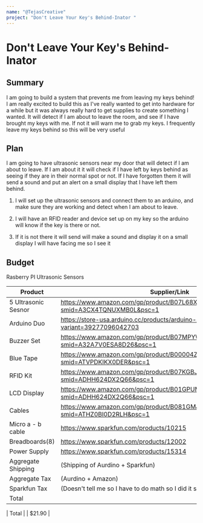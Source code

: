 ```yaml
---
name: "@TejasCreative"
project: "Don't Leave Your Key's Behind-Inator "
---
```


# Don't Leave Your Key's Behind-Inator

## Summary

I am going to build a system that prevents me from leaving my keys behind! I am really excited to build this as I've really wanted to get into hardware for a while but it was always really hard to get supplies to create something I wanted. It will detect if I am about to leave the room, and see if I have brought my keys with me. If not it will warn me to grab my keys. I frequently leave my keys behind so this will be very useful 

## Plan

I am going to have ultrasonic sensors near my door that will detect if I am about to leave. If I am about it it will check if I have left by keys behind as seeing if they are in their normal spot or not. If I have forgotten them it will send a sound and put an alert on a small display that I have left them behind.


1) I will set up the ultrasonic sensors and connect them to an arduino, and make sure they are working and detect when I am about to leave.

2) I will have an RFID reader and device set up on my key so the arduino will know if the key is there or not.

3) If it is not there it will send will make a sound and display it on a small display I will have facing me so I see it

## Budget

Rasberry PI
Ultrasonic Sensors



| Product         | Supplier/Link                         | Cost   |
| --------------- | ------------------------------------- | ------ |
| 5 Ultrasonic Sesnor   | https://www.amazon.com/gp/product/B07L68X65N/ref=ox_sc_act_title_5?smid=A3CX4TQNUXMB0L&psc=1 | $8.99  |
|Arduino Duo | https://store-usa.arduino.cc/products/arduino-due?variant=39277096042703 | $48.40 |
| Buzzer Set | https://www.amazon.com/gp/product/B07MPYWVGD/ref=ox_sc_act_title_3?smid=A32A7V0ESA8D26&psc=1 | 5.99|
| Blue Tape | https://www.amazon.com/gp/product/B00004Z4CP/ref=ox_sc_act_title_4?smid=ATVPDKIKX0DER&psc=1 | 4.88|
| RFID Kit | https://www.amazon.com/gp/product/B07KGBJ9VG/ref=ox_sc_act_title_6?smid=ADHH624DX2Q66&psc=1 | 8.99|
| LCD Display | https://www.amazon.com/gp/product/B01GPUMP9C/ref=ox_sc_act_title_2?smid=ADHH624DX2Q66&psc=1 | 12.69|
| Cables | https://www.amazon.com/gp/product/B081GMJVPB/ref=ox_sc_act_title_1?smid=ATHZ0BI0D2RLH&psc=1 | 9.99|
| Micro a - b cable | https://www.sparkfun.com/products/10215 | 5.50|
| Breadboards(8) | https://www.sparkfun.com/products/12002 | 44.00|
|Power Supply | https://www.sparkfun.com/products/15314 | 6.50|
| Aggregate Shipping | (Shipping of Aurdino + Sparkfun) | 15.36|
|Aggregate Tax| (Aurdino + Amazon) | 8.46|
| Sparkfun Tax | (Doesn't tell me so I have to do math so I did it seperate) | 4.34 | 
|Total | | 192.55|





| Total           |                                       | $21.90 |